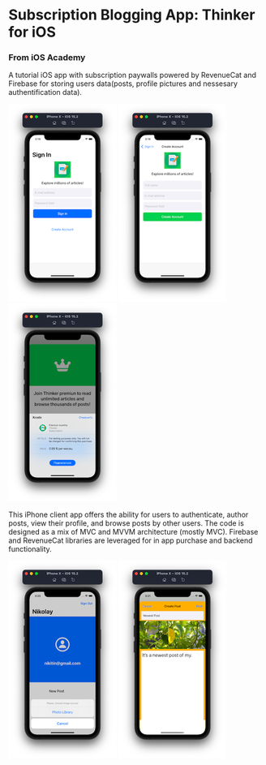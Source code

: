 # Subscription Blogging App: Thinker for iOS
### From iOS Academy 

A tutorial iOS app with subscription paywalls powered by RevenueCat and Firebase for storing users data(posts, profile pictures and nessesary authentification data). 

![Screenshot001](https://github.com/ClearCut3000/Thinker/blob/main/Thinker/SupportedFiles/Screenshots/scr001.png?raw=true)
![Screenshot002](https://github.com/ClearCut3000/Thinker/blob/main/Thinker/SupportedFiles/Screenshots/scr002.png?raw=true)
![Screenshot003](https://github.com/ClearCut3000/Thinker/blob/main/Thinker/SupportedFiles/Screenshots/scr003.png?raw=true)

This iPhone client app offers the ability for users to authenticate, author posts, view their profile, and browse posts by other users. 
The code is designed as a mix of MVC and MVVM architecture (mostly MVC). 
Firebase and RevenueCat libraries are leveraged for in app purchase and backend functionality.


![Screenshot004](https://github.com/ClearCut3000/Thinker/blob/main/Thinker/SupportedFiles/Screenshots/scr004.png?raw=true)
![Screenshot005](https://github.com/ClearCut3000/Thinker/blob/main/Thinker/SupportedFiles/Screenshots/scr005.png?raw=true)

